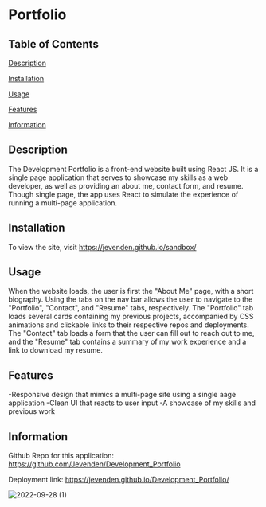 # Portfolio

## Table of Contents

[Description](#description)

[Installation](#installation)

[Usage](#usage)

[Features](#features)

[Information](#information)

## Description

The Development Portfolio is a front-end website built using React JS. It is a single page application that serves to showcase my skills as a web developer, as well as providing an about me, contact form, and resume. Though single page, the app uses React to simulate the experience of running a multi-page application.

## Installation

To view the site, visit https://jevenden.github.io/sandbox/

## Usage

When the website loads, the user is first the "About Me" page, with a short biography. Using the tabs on the nav bar allows the user to navigate to the "Portfolio", "Contact", and "Resume" tabs, respectively. The "Portfolio" tab loads several cards containing my previous projects, accompanied by CSS animations and clickable links to their respective repos and deployments. The "Contact" tab loads a form that the user can fill out to reach out to me, and the "Resume" tab contains a summary of my work experience and a link to download my resume.

## Features

-Responsive design that mimics a multi-page site using a single aage application
-Clean UI that reacts to user input
-A showcase of my skills and previous work

## Information

Github Repo for this application: https://github.com/Jevenden/Development_Portfolio

Deployment link: https://jevenden.github.io/Development_Portfolio/

![2022-09-28 (1)](https://user-images.githubusercontent.com/102879070/192926261-d8115737-dd42-4631-a092-7bcc3b43cc19.png)
